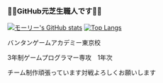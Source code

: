 ### 🌿🌱GitHub元芝生職人です🌱🌿

[![モーリー's GitHub stats](https://github-readme-stats.vercel.app/api?username=RyuichiroYoshida&theme=vue-dark&show_icons=true)](https://github.com/RyuichiroYoshida/github-readme-stats)
[![Top Langs](https://github-readme-stats.vercel.app/api/top-langs/?username=RyuichiroYoshida&theme=vue-dark&show_icons=true&layout=compact)](https://github.com/RyuichiroYoshida/github-readme-stats)

バンタンゲームアカデミー東京校

3年制ゲームプログラマー専攻　1年次

チーム制作頑張っています対戦よろしくお願いします
<!--
**RyuichiroYoshida/RyuichiroYoshida** is a ✨ _special_ ✨ repository because its `README.md` (this file) appears on your GitHub profile.

Here are some ideas to get you started:

- 🔭 I’m currently working on ...
- 🌱 I’m currently learning ...
- 👯 I’m looking to collaborate on ...
- 🤔 I’m looking for help with ...
- 💬 Ask me about ...
- 📫 How to reach me: ...
- 😄 Pronouns: ...
- ⚡ Fun fact: ...
-->
